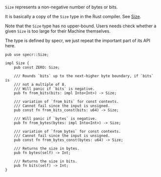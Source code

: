 `Size` represents a non-negative number of bytes or bits.

It is basically a copy of the `Size` type in the Rust compiler.
See [Size](https://doc.rust-lang.org/nightly/nightly-rustc/rustc_target/abi/struct.Size.html).

Note that the `Size` type has no upper-bound.
Users needs check whether a given `Size` is too large for their Machine themselves.

The type is defined by specr, we just repeat the important part of its API here.

```rust,ignore
pub use specr::Size;

impl Size {
    pub const ZERO: Size;

    /// Rounds `bits` up to the next-higher byte boundary, if `bits` is
    /// not a multiple of 8.
    /// Will panic if `bits` is negative.
    pub fn from_bits(bits: impl Into<Int>) -> Size;

    /// variation of `from_bits` for const contexts.
    /// Cannot fail since the input is unsigned.
    pub const fn from_bits_const(bits: u64) -> Size;

    /// Will panic if `bytes` is negative.
    pub fn from_bytes(bytes: impl Into<Int>) -> Size;

    /// variation of `from_bytes` for const contexts.
    /// Cannot fail since the input is unsigned.
    pub const fn from_bytes_const(bytes: u64) -> Size;

    /// Returns the size in bytes.
    pub fn bytes(self) -> Int;

    /// Returns the size in bits.
    pub fn bits(self) -> Int;
}
```
